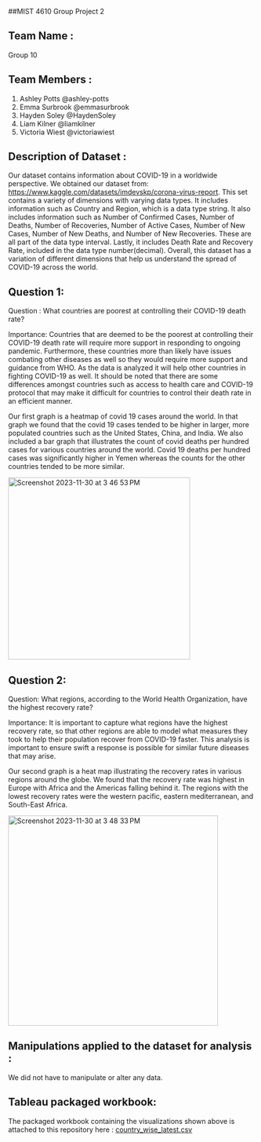 
##MIST 4610 Group Project 2

## Team Name : 
Group 10

## Team Members :
1. Ashley Potts @ashley-potts
2. Emma Surbrook @emmasurbrook
3. Hayden Soley @HaydenSoley
4. Liam Kilner @liamkilner
5. Victoria Wiest @victoriawiest

## Description of Dataset : 

Our dataset contains information about COVID-19 in a worldwide perspective. We obtained our dataset from: https://www.kaggle.com/datasets/imdevskp/corona-virus-report. This set contains a variety of dimensions with varying data types. It includes information such as Country and Region, which is a data type string. It also includes information such as Number of Confirmed Cases, Number of Deaths,  Number of Recoveries, Number of Active Cases, Number of New Cases, Number of New Deaths, and Number of New Recoveries. These are all part of the data type interval. Lastly, it includes Death Rate and Recovery Rate, included in the data type number(decimal). Overall, this dataset has a variation of different dimensions that help us understand the spread of COVID-19 across the world.


## Question 1: 
Question : What countries are poorest at controlling their COVID-19 death rate?

Importance: 
Countries that are deemed to be the poorest at controlling their COVID-19 death rate will require more support in responding to ongoing pandemic. Furthermore, these countries more than likely have issues combating other diseases as well so they would require more support and guidance from WHO. As the data is analyzed it will help other countries in fighting COVID-19 as well. It should be noted that there are some differences amongst countries such as access to health care and COVID-19 protocol that may make it difficult for countries to control their death rate in an efficient manner. 

Our first graph is a heatmap of covid 19 cases around the world. In that graph we found that the covid 19 cases tended to be higher in larger, more populated countries such as the United States, China, and India. We also included a bar graph that illustrates the count of covid deaths per hundred cases for various countries around the world. Covid 19 deaths per hundred cases was significantly higher in Yemen whereas the counts for the other countries tended to be more similar.

<img width="371" alt="Screenshot 2023-11-30 at 3 46 53 PM" src="https://github.com/ashley-potts/MIST-4610-Project-2/assets/148247835/7523830c-3b0c-4647-8d6b-32ef5b11318b">

## Question 2: 

Question: What regions, according to the World Health Organization, have the highest recovery rate?

Importance: 
It is important to capture what regions have the highest recovery rate, so that other regions are able to model what measures they took to help their population recover from COVID-19 faster. This analysis is important to ensure swift a response is possible for similar future diseases that may arise. 

Our second graph is a heat map illustrating the recovery rates in various regions around the globe. We found that the recovery rate was highest in Europe with Africa and the Americas falling behind it. The regions with the lowest recovery rates were the western pacific, eastern mediterranean, and South-East Africa. 

<img width="428" alt="Screenshot 2023-11-30 at 3 48 33 PM" src="https://github.com/ashley-potts/MIST-4610-Project-2/assets/148247835/f8cac96f-1f35-4843-86eb-e72ca009ab7f">

## Manipulations applied to the dataset for analysis : 
We did not have to manipulate or alter any data. 

## Tableau packaged workbook:  
The packaged workbook containing the visualizations shown above is attached to this repository here : 
[country_wise_latest.csv](https://github.com/ashley-potts/MIST-4610-Project-2/files/13532004/country_wise_latest.csv)
